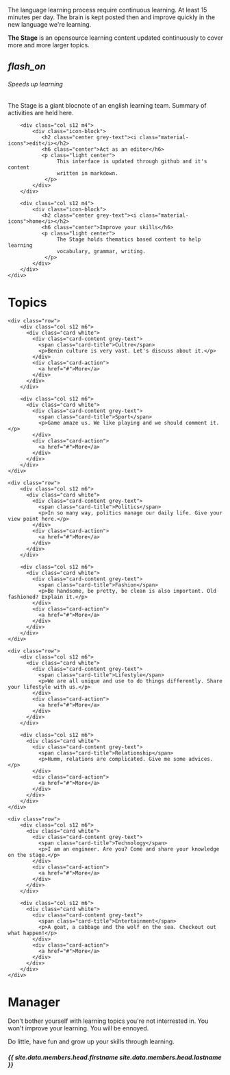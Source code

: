 <!--Import Google Icon Font-->
<link href="https://fonts.googleapis.com/icon?family=Material+Icons" rel="stylesheet">
<!--Import materialize.css-->
<link type="text/css" rel="stylesheet" href="css/materialize.min.css"  media="screen,projection"/>
<link type="text/css" rel="stylesheet" href="css/main.css"  media="screen,projection"/>

<!--Let browser know website is optimized for mobile-->
<meta name="viewport" content="width=device-width, initial-scale=1.0"/>


The language learning process require continuous learning. At least 15 minutes per day. 
The brain is kept posted then and improve quickly in the new language we're learning.

**The Stage** is an opensource learning content updated continuously to cover
more and more larger topics.

<div class="row">
    <div class="section">
        <div class="col s12 m4">
            <div class="icon-block">
               <h2 class="center grey-text"><i class="material-icons">flash_on</i></h2>
               <h6 class="center">Speeds up learning</h6>
               <p class="light center">
                    The Stage is a giant blocnote of an english learning team. 
                    Summary of activities are held here.
                </p>
            </div>
        </div>
        
        <div class="col s12 m4">
            <div class="icon-block">
               <h2 class="center grey-text"><i class="material-icons">edit</i></h2>
               <h6 class="center">Act as an editor</h6>
               <p class="light center">
                    This interface is updated through github and it's content
                    written in markdown.
                </p>
            </div>
        </div>
        
        <div class="col s12 m4">
            <div class="icon-block">
               <h2 class="center grey-text"><i class="material-icons">home</i></h2>
               <h6 class="center">Improve your skills</h6>
               <p class="light center">
                    The Stage holds thematics based content to help learning 
                    vocabulary, grammar, writing.
                </p>
            </div>
        </div>
    </div>
</div>
<div class="row"></div>
<div class="divider"></div>

<div class="section">
    <h1 class="center">Topics</h1>
    <div class="row"></div>
    <div class="row"></div>
    <div class="row"></div>
    
    <div class="row">
        <div class="col s12 m6">
          <div class="card white">
            <div class="card-content grey-text">
              <span class="card-title">Cultre</span>
              <p>Benin culture is very vast. Let's discuss about it.</p>
            </div>
            <div class="card-action">
              <a href="#">More</a>
            </div>
          </div>
        </div>
        
        <div class="col s12 m6">
          <div class="card white">
            <div class="card-content grey-text">
              <span class="card-title">Sport</span>
              <p>Game amaze us. We like playing and we should comment it.</p>
            </div>
            <div class="card-action">
              <a href="#">More</a>
            </div>
          </div>
        </div>
    </div>
    
    <div class="row">
        <div class="col s12 m6">
          <div class="card white">
            <div class="card-content grey-text">
              <span class="card-title">Politics</span>
              <p>In so many way, politics manage our daily life. Give your view point here.</p>
            </div>
            <div class="card-action">
              <a href="#">More</a>
            </div>
          </div>
        </div>
        
        <div class="col s12 m6">
          <div class="card white">
            <div class="card-content grey-text">
              <span class="card-title">Fashion</span>
              <p>Be handsome, be pretty, be clean is also important. Old fashioned? Explain it.</p>
            </div>
            <div class="card-action">
              <a href="#">More</a>
            </div>
          </div>
        </div>
    </div>
    
    <div class="row">
        <div class="col s12 m6">
          <div class="card white">
            <div class="card-content grey-text">
              <span class="card-title">Lifestyle</span>
              <p>We are all unique and use to do things differently. Share your lifestyle with us.</p>
            </div>
            <div class="card-action">
              <a href="#">More</a>
            </div>
          </div>
        </div>
        
        <div class="col s12 m6">
          <div class="card white">
            <div class="card-content grey-text">
              <span class="card-title">Relationship</span>
              <p>Humm, relations are complicated. Give me some advices.</p>
            </div>
            <div class="card-action">
              <a href="#">More</a>
            </div>
          </div>
        </div>
    </div>

    <div class="row">
        <div class="col s12 m6">
          <div class="card white">
            <div class="card-content grey-text">
              <span class="card-title">Technology</span>
              <p>I am an engineer. Are you? Come and share your knowledge on the stage.</p>
            </div>
            <div class="card-action">
              <a href="#">More</a>
            </div>
          </div>
        </div>
        
        <div class="col s12 m6">
          <div class="card white">
            <div class="card-content grey-text">
              <span class="card-title">Entertainment</span>
              <p>A goat, a cabbage and the wolf on the sea. Checkout out what happen!</p>
            </div>
            <div class="card-action">
              <a href="#">More</a>
            </div>
          </div>
        </div>
    </div>
</div>
<div class="row"></div>
<div class="section">
    <h1 class="center">Manager</h1>
    <div class="row"></div>
    <div class="row"></div>
    <div>
        <p class="flow-text">
            Don't bother yourself with learning topics you're not interrested in. 
            You won't improve your learning. You will be ennoyed.
        </p>
        <p class="flow-text">
            Do little, have fun and grow up your skills through learning.
        </p>
        <h5>{{ site.data.members.head.firstname site.data.members.head.lastname }}</h5>
    </div>
</div>

